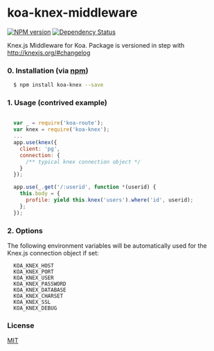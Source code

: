 koa-knex-middleware
===================

[![NPM version][npm-image]][npm-url]
[![Dependency Status][daviddm-image]][daviddm-url]

Knex.js Middleware for Koa. Package is versioned in step with <http://knexjs.org/#changelog>

### 0. Installation (via [npm](https://npmjs.org/package/koa-knex))

```bash
  $ npm install koa-knex --save
```

### 1. Usage (contrived example)

```javascript

  var _ = require('koa-route');
  var knex = require('koa-knex');
  ...
  app.use(knex({
    client: 'pg',
    connection: {
      /** typical knex connection object */
    }
  });

  app.use(_.get('/:userid', function *(userid) {
    this.body = {
      profile: yield this.knex('users').where('id', userid);
    };
  });

```

### 2. Options

The following environment variables will be automatically used for the Knex.js connection object if set:
```
  KOA_KNEX_HOST
  KOA_KNEX_PORT
  KOA_KNEX_USER
  KOA_KNEX_PASSWORD
  KOA_KNEX_DATABASE
  KOA_KNEX_CHARSET
  KOA_KNEX_SSL
  KOA_KNEX_DEBUG
```

### License

[MIT](http://www.opensource.org/licenses/mit-license.php)

[npm-image]: https://img.shields.io/npm/v/koa-knex.svg?style=flat-square
[npm-url]: https://npmjs.org/package/koa-knex
[daviddm-image]: http://img.shields.io/david/tjwebb/koa-knex-middleware.svg?style=flat-square
[daviddm-url]: https://david-dm.org/tjwebb/koa-knex-middleware
